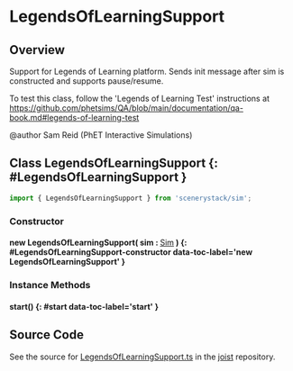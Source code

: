 # LegendsOfLearningSupport

## Overview

Support for Legends of Learning platform. Sends init message after sim is constructed and supports pause/resume.

To test this class, follow the 'Legends of Learning Test' instructions at
https://github.com/phetsims/QA/blob/main/documentation/qa-book.md#legends-of-learning-test

@author Sam Reid (PhET Interactive Simulations)

## Class LegendsOfLearningSupport {: #LegendsOfLearningSupport }


```js
import { LegendsOfLearningSupport } from 'scenerystack/sim';
```
### Constructor

#### new LegendsOfLearningSupport( sim : <span style="font-weight: 400;">[Sim](../sim/Sim.md)</span> ) {: #LegendsOfLearningSupport-constructor data-toc-label='new LegendsOfLearningSupport' }

### Instance Methods

#### start() {: #start data-toc-label='start' }



## Source Code

See the source for [LegendsOfLearningSupport.ts](https://github.com/phetsims/joist/blob/main/js/thirdPartySupport/LegendsOfLearningSupport.ts) in the [joist](https://github.com/phetsims/joist) repository.
